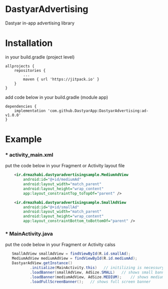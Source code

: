 # DastyarAdvertising
Dastyar in-app advertising library

# Installation
in your build.gradle (project level)
```
allprojects {
	repositories {
		...
		maven { url 'https://jitpack.io' }
	}
}
```
add code below in your build.gradle (module app)
```
dependencies {
    implementation 'com.github.DastyarApp:DastyarAdvertising:ad-v1.0.0'
}
```

# Example
### * activity_main.xml

put the code below in your Fragment or Activity layout file
```xml
    <ir.drmazhabi.dastyaradvertisingsample.MediumAdView
        android:id="@+id/mediumAd"
        android:layout_width="match_parent"
        android:layout_height="wrap_content"
        app:layout_constraintTop_toTopOf="parent" />

    <ir.drmazhabi.dastyaradvertisingsample.SmallAdView
        android:id="@+id/smallAd"
        android:layout_width="match_parent"
        android:layout_height="wrap_content"
        app:layout_constraintBottom_toBottomOf="parent" />
```

### * MainActivity.java
put the code below in your Fragment or Activity calss
```java
   SmallAdView smallAdView = findViewById(R.id.smallAd);
   MediumAdView mediumAdView = findViewById(R.id.mediumAd);
   DastyarAdView.getInstance()
           .initialize(MainActivity.this)   // initilizing is necessury
           .loadBanner(smallAdView, AdSize.SMALL)   // shows small banner
           .loadBanner(mediumAdView, AdSize.MEDIUM);    // shows medium banner
           .loadFullScreenBanner();   // shows full screen banner
```
